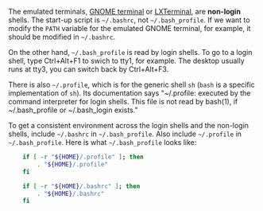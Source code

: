 The emulated terminals, [GNOME terminal](https://packages.debian.org/stretch/gnome-terminal) or [LXTerminal](https://packages.debian.org/stretch/lxterminal), are **non-login** shells. The start-up script is `~/.bashrc`, not `~/.bash_profile`. If we want to modify the `PATH` variable for the emulated GNOME terminal, for example, it should be modified in `~/.bashrc`.

On the other hand, `~/.bash_profile` is read by login shells. To go to a login shell, type Ctrl+Alt+F1 to swich to tty1, for example. The desktop usually runs at tty3, you can switch back by Ctrl+Alt+F3.

There is also `~/.profile`, which is for the generic shell `sh` (`bash` is a specific implementation of `sh`). Its documentation says "~/.profile: executed by the command interpreter for login shells. This file is not read by bash(1), if ~/.bash_profile or ~/.bash_login exists."

To get a consistent environment across the login shells and the non-login shells, include `~/.bashrc` in `~/.bash_profile`. Also include `~/.profile` in `~/.bash_profile`. Here is what `~/.bash_profile` looks like:

```bash
    if [ -r "${HOME}/.profile" ]; then
        . "${HOME}/.profile"
    fi

    if [ -r "${HOME}/.bashrc" ]; then
        . "${HOME}/.bashrc"
    fi
```
